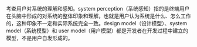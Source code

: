 考查用户对系统的理解和感知。system perception（系统感知）指的是终端用户在头脑中形成的对系统的整体印象和理解，也就是用户认为系统是什么、怎么工作的，这种印象不一定和实际系统完全一致。design model（设计模型）、system model（系统模型）和 user model（用户模型）都是开发者在开发过程中建立的模型，不是用户自发形成的。
